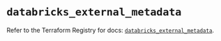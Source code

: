 # `databricks_external_metadata`

Refer to the Terraform Registry for docs: [`databricks_external_metadata`](https://registry.terraform.io/providers/databricks/databricks/1.90.0/docs/resources/external_metadata).
